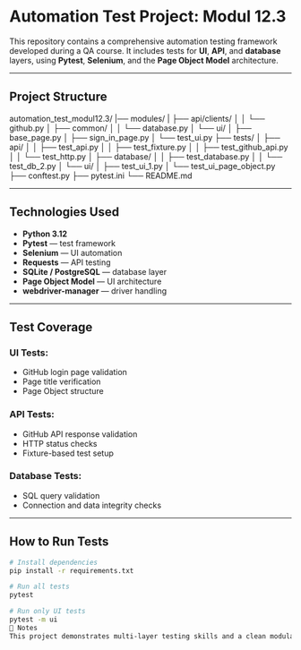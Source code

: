 # Automation Test Project: Modul 12.3

This repository contains a comprehensive automation testing framework developed during a QA course. It includes tests for **UI**, **API**, and **database** layers, using **Pytest**, **Selenium**, and the **Page Object Model** architecture.

---

## Project Structure

automation_test_modul12.3/ 
|── modules/ 
| ├── api/clients/ 
│ │ └── github.py 
│ ├── common/ 
│ │ └── database.py 
│ └── ui/
│   ├── base_page.py 
│   ├── sign_in_page.py 
│   └── test_ui.py 
├── tests/ 
│ ├── api/ 
│ │ ├── test_api.py 
│ │ ├── test_fixture.py 
│ │ ├── test_github_api.py 
│ │ └── test_http.py 
│ ├── database/ 
│ │ ├── test_database.py 
│ │ └── test_db_2.py 
│ └── ui/ 
│   ├── test_ui_1.py 
│   └── test_ui_page_object.py 
├── conftest.py 
├── pytest.ini 
└── README.md

---

## Technologies Used

- **Python 3.12**
- **Pytest** — test framework
- **Selenium** — UI automation
- **Requests** — API testing
- **SQLite / PostgreSQL** — database layer
- **Page Object Model** — UI architecture
- **webdriver-manager** — driver handling

---

## Test Coverage

### UI Tests:
- GitHub login page validation
- Page title verification
- Page Object structure

### API Tests:
- GitHub API response validation
- HTTP status checks
- Fixture-based test setup

### Database Tests:
- SQL query validation
- Connection and data integrity checks
---

## How to Run Tests

```bash
# Install dependencies
pip install -r requirements.txt

# Run all tests
pytest

# Run only UI tests
pytest -m ui
📌 Notes
This project demonstrates multi-layer testing skills and a clean modular structure. It was developed as part of a certified QA automation course and includes both required and extended functionality.
